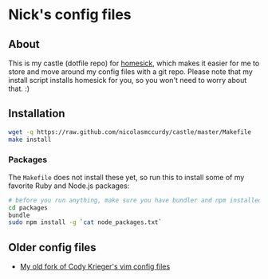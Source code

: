 # Nick's config files

## About
This is my castle (dotfile repo) for
[homesick](https://github.com/technicalpickles/homesick), which makes it easier for me
to store and move around my config files with a git repo. Please note that my
install script installs homesick for you, so you won't need to worry about
that. :)

## Installation
```bash
wget -q https://raw.github.com/nicolasmccurdy/castle/master/Makefile
make install
```

### Packages
The `Makefile` does not install these yet, so run this to install some of my
favorite Ruby and Node.js packages:

```bash
# before you run anything, make sure you have bundler and npm installed first
cd packages
bundle
sudo npm install -g `cat node_packages.txt`
```

## Older config files
- [My old fork of Cody Krieger's vim config files](https://github.com/nicolasmccurdy/dotvim-old)
